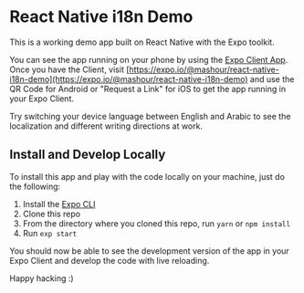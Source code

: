 # React Native i18n Demo
This is a working demo app built on React Native with the Expo
toolkit.

You can see the app running on your phone by using the
[Expo Client App](https://expo.io/tools#client). Once you
have the Client, visit
[https://expo.io/@mashour/react-native-i18n-demo](https://expo.io/@mashour/react-native-i18n-demo)
and use the QR Code for Android or "Request a Link" for iOS
to get the app running in your Expo Client.

Try switching your device language between English and Arabic
to see the localization and different writing directions at
work.

## Install and Develop Locally
To install this app and play with the code locally on your
machine, just do the following:

1. Install the [Expo CLI](https://expo.io/tools#cli)
1. Clone this repo
1. From the directory where you cloned this repo, run `yarn` or
`npm install`
1. Run `exp start`

You should now be able to see the development version of the app
in your Expo Client and develop the code with live reloading.

Happy hacking :)
